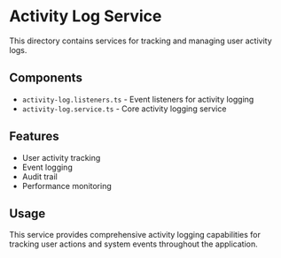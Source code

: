 # Activity Log Service

This directory contains services for tracking and managing user activity logs.

## Components

- `activity-log.listeners.ts` - Event listeners for activity logging
- `activity-log.service.ts` - Core activity logging service

## Features

- User activity tracking
- Event logging
- Audit trail
- Performance monitoring

## Usage

This service provides comprehensive activity logging capabilities for tracking user actions and system events throughout the application.
